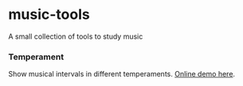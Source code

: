 # music-tools
A small collection of tools to study music

### Temperament

Show musical intervals in different temperaments. [Online demo here](https://moefh.github.io/music-tools/temperament/).
